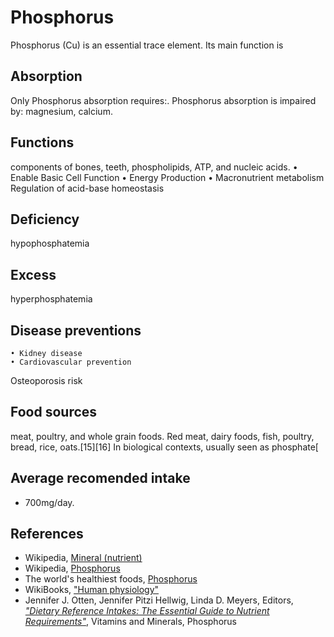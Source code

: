# Phosphorus
Phosphorus (Cu) is an essential trace element. Its main function is

## Absorption
Only 
Phosphorus absorption requires:.
Phosphorus absorption is impaired by: magnesium, calcium.

## Functions
components of bones, teeth, phospholipids, ATP, and nucleic acids.
	• Enable Basic Cell Function
	• Energy Production
	• Macronutrient metabolism
Regulation of acid-base homeostasis

## Deficiency
hypophosphatemia

## Excess
hyperphosphatemia

## Disease preventions
	• Kidney disease
	• Cardiovascular prevention
Osteoporosis risk

## Food sources
meat, poultry, and whole grain foods.
Red meat, dairy foods, fish, poultry, bread, rice, oats.[15][16] In biological contexts, usually seen as phosphate[

## Average recomended intake
- 700mg/day.

## References
- Wikipedia, [Mineral (nutrient)](https://en.wikipedia.org/wiki/Mineral_(nutrient))
- Wikipedia, [Phosphorus](https://en.wikipedia.org/wiki/Phosphorus)
- The world's healthiest foods, [Phosphorus](http://www.whfoods.com/genpage.php?tname=nutrient&dbid=127)
- WikiBooks, ["Human physiology"](https://en.wikibooks.org/wiki/Human_Physiology/Nutrition#Minerals)
- Jennifer J. Otten, Jennifer Pitzi Hellwig, Linda D. Meyers, Editors, [_"Dietary Reference Intakes: The Essential Guide to Nutrient Requirements"_](https://www.amazon.com/Dietary-Reference-Intakes-Essential-Requirements/dp/0309157420), Vitamins and Minerals, Phosphorus